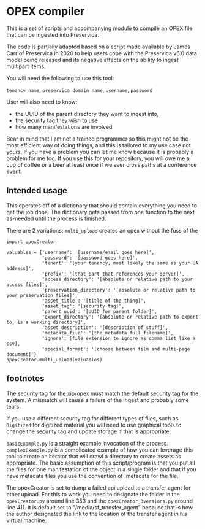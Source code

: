 <h1>OPEX compiler</h1>

This is a set of scripts and accompanying module to compile an OPEX file that can be ingested into Preservica.

The code is partially adapted based on a script made available by James Carr of Preservica in 2020 to help users cope with the Preservica v6.0 data model being released and its negative affects on the ability to ingest multipart items.

You will need the following to use this tool:

`tenancy name`, `preservica domain name`, `username`, `password`

User will also need to know: 
<ul>
<li>the UUID of the parent directory they want to ingest into,</li>
<li>the security tag they wish to use</li>
<li>how many manifestations are involved</li>
</ul>

Bear in mind that I am not a trained programmer so this might not be the most efficient way of doing things, and this is tailored to my use case not yours. If you have a problem you can let me know because it is probably a problem for me too. If you use this for your repository, you will owe me a cup of coffee or a beer at least once if we ever cross paths at a conference event.
<h2>Intended usage</h2>
This operates off of a dictionary that should contain everything you need to get the job done. The dictionary gets passed from one function to the next as-needed until the process is finished.

There are 2 variations:
`multi_upload` creates an opex without the fuss of the 

    import opexCreator
    
    valuables = {'username': '[username/email goes here]',
                 'password': '[password goes here]',
                 'tenent': '[your tenancy, most likely the same as your UA address]',
                 'prefix': '[that part that references your server]',
                 'access_directory': '[absolute or relative path to your access files]',
                 'preservation_directory': '[absolute or relative path to your preservation files]',
                 'asset_title': '[title of the thing]',
                 'asset_tag': '[security tag]',
                 'parent_uuid': '[UUID for parent folder]',
                 'export_directory': '[absolute or relative path to export to, is a working directory]',
                 'asset_description': '[description of stuff]',
                 'metadata_file': '[the metadata full filename]',
                 'ignore': [file extension to ignore as comma list like a csv],
                 'special_format': '[choose between film and multi-page document]'}
    opexCreator.multi_upload(valuables)

<h2>footnotes</h2>
The security tag for the xip/opex must match the default security tag for the system. A mismatch will cause a failure of the ingest and probably some tears.

If you use a different security tag for different types of files, such as `Digitized` for digitized material you will need to use graphical tools to change the security tag and update storage if that is appropriate.

`basicExample.py` is a straight example invocation of the process.
`complexExample.py` is a complicated example of how you can leverage this tool to create an iterator that will crawl a directory to create assets as appropriate. The basic assumption of this script/program is that you put all the files for one manifestation of the object in a single folder and that if you have metadata files you use the convention of .metadata for the file.

The opexCreator is set to dump a failed api upload to a transfer agent for other upload. For this to work you need to designate the folder in the `opexCreator.py` around line 353 and the `opexCreator_3versions.py` around line 411. It is default set to "/media/sf_transfer_agent" because that is how the author designated the link to the location of the transfer agent in his virtual machine.